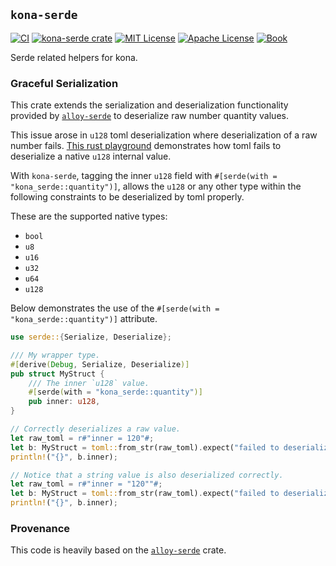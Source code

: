 ## `kona-serde`

<a href="https://github.com/op-rs/kona/actions/workflows/ci.yml"><img src="https://github.com/op-rs/kona/actions/workflows/ci.yml/badge.svg?label=ci" alt="CI"></a>
<a href="https://crates.io/crates/kona-serde"><img src="https://img.shields.io/crates/v/kona-serde.svg" alt="kona-serde crate"></a>
<a href="https://github.com/op-rs/kona/blob/main/LICENSE-MIT"><img src="https://img.shields.io/badge/License-MIT-d1d1f6.svg?label=license&labelColor=2a2f35" alt="MIT License"></a>
<a href="https://github.com/op-rs/kona/blob/main/LICENSE-APACHE"><img src="https://img.shields.io/badge/License-APACHE-d1d1f6.svg?label=license&labelColor=2a2f35" alt="Apache License"></a>
<a href="https://op-rs.github.io/kona"><img src="https://img.shields.io/badge/Book-854a15?logo=mdBook&labelColor=2a2f35" alt="Book"></a>

Serde related helpers for kona.

### Graceful Serialization

This crate extends the serialization and deserialization
functionality provided by [`alloy-serde`][alloy-serde] to
deserialize raw number quantity values.

This issue arose in `u128` toml deserialization where
deserialization of a raw number fails.
[This rust playground][invalid] demonstrates how toml fails to
deserialize a native `u128` internal value.

With `kona-serde`, tagging the inner `u128` field with `#[serde(with = "kona_serde::quantity")]`,
allows the `u128` or any other type within the following constraints to be deserialized by toml properly.

These are the supported native types:
- `bool`
- `u8`
- `u16`
- `u32`
- `u64`
- `u128`

Below demonstrates the use of the `#[serde(with = "kona_serde::quantity")]` attribute.

```rust
use serde::{Serialize, Deserialize};

/// My wrapper type.
#[derive(Debug, Serialize, Deserialize)]
pub struct MyStruct {
    /// The inner `u128` value.
    #[serde(with = "kona_serde::quantity")]
    pub inner: u128,
}

// Correctly deserializes a raw value.
let raw_toml = r#"inner = 120"#;
let b: MyStruct = toml::from_str(raw_toml).expect("failed to deserialize toml");
println!("{}", b.inner);

// Notice that a string value is also deserialized correctly.
let raw_toml = r#"inner = "120""#;
let b: MyStruct = toml::from_str(raw_toml).expect("failed to deserialize toml");
println!("{}", b.inner);
```

### Provenance

This code is heavily based on the [`alloy-serde`][alloy-serde] crate.


<!-- Hyperlinks -->

[invalid]: https://play.rust-lang.org/?version=stable&mode=debug&edition=2018&gist=d3c674d02a90c574e3f543144621418d
[alloy-serde]: https://crates.io/crates/alloy-serde
